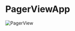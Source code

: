 # PagerViewApp

![PagerView](https://user-images.githubusercontent.com/39009922/74710081-20e04f80-5264-11ea-89fa-25d1703ed329.gif)
